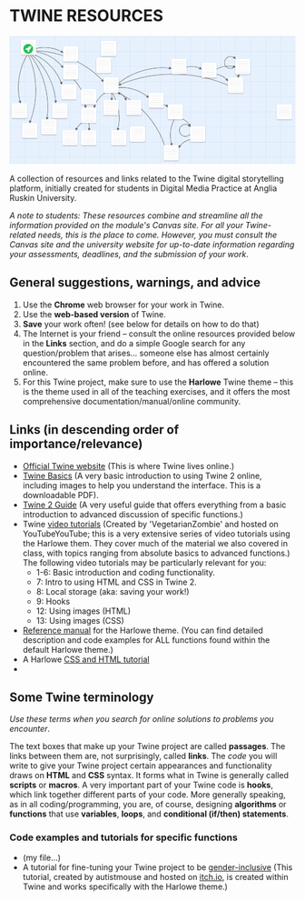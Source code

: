 # TWINE RESOURCES
![birdseye][image]

[image]: https://github.com/st01c/Twine-resources/blob/master/_images/Twine-birdseye01.png

A collection of resources and links related to the Twine digital storytelling platform, initially created for students in Digital Media Practice at Anglia Ruskin University.

_A note to students: These resources combine and streamline all the information provided on the module's Canvas site. For all your Twine-related needs, this is the place to come. However, you must consult the Canvas site and the university website for up-to-date information regarding your assessments, deadlines, and the submission of your work_.

## General suggestions, warnings, and advice
1. Use the **Chrome** web browser for your work in Twine.
2. Use the **web-based version** of Twine.
3. **Save** your work often! (see below for details on how to do that)
4. The Internet is your friend – consult the online resources provided below in the **Links** section, and do a simple Google search for any question/problem that arises... someone else has almost certainly encountered the same problem before, and has offered a solution online.
5. For this Twine project, make sure to use the **Harlowe** Twine theme – this is the theme used in all of the teaching exercises, and it offers the most comprehensive documentation/manual/online community.

## Links (in descending order of importance/relevance)
- [Official Twine website](http://twinery.org/) (This is where Twine lives online.)
- [Twine Basics](https://ackland.org/files/2016/02/Twine-Style-Help-Guide-1-1.pdf) (A very basic introduction to using Twine 2 online, including images to help you understand the interface. This is a downloadable PDF).
- [Twine 2 Guide](http://twinery.org/wiki/twine2:guide) (A very useful guide that offers everything from a basic introduction to advanced discussion of specific functions.)
- Twine [video tutorials](https://www.youtube.com/playlist?list=PLFgjYYTq6xyjBtXJTvEaBTVUWxirY6q24) (Created by 'VegetarianZombie' and hosted on YouTubeYouTube; this is a very extensive series of video tutorials using the Harlowe them. They cover much of the material we also covered in class, with topics ranging from absolute basics to advanced functions.)
   The following video tutorials may be particularly relevant for you:
  + 1-6: Basic introduction and coding functionality.
  + 7: Intro to using HTML and CSS in Twine 2.
  + 8: Local storage (aka: saving your work!)
  + 9: Hooks
  + 12: Using images (HTML) 
  + 13: Using images (CSS)
- [Reference manual](https://twine2.neocities.org/) for the Harlowe theme. (You can find detailed description and code examples for ALL functions found within the default Harlowe theme.)
- A Harlowe [CSS and HTML tutorial](https://furkleindustries.com/fictions/twine/twine2_CSS_tutorial/)
- 
  
## Some Twine terminology
_Use these terms when you search for online solutions to problems you encounter_.

The text boxes that make up your Twine project are called **passages**. The links between them are, not surprisingly, called **links**. The _code_ you will write to give your Twine project certain appearances and functionality draws on **HTML** and **CSS** syntax. It forms what in Twine is generally called **scripts** or **macros**. A very important part of your Twine code is **hooks**, which link together different parts of your code. More generally speaking, as in all coding/programming, you are, of course, designing **algorithms** or **functions** that use **variables**, **loops**, and **conditional (if/then) statements**.

### Code examples and tutorials for specific functions
- (my file…)
- A tutorial for fine-tuning your Twine project to be [gender-inclusive](https://autistmouse.itch.io/gender-inclusive-twine-code-tutorial) (This tutorial, created by autistmouse and hosted on [itch.io](https://itch.io/), is created within Twine and works specifically with the Harlowe theme.)
